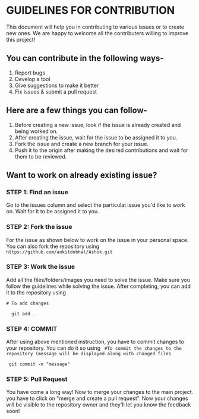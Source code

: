 # GUIDELINES FOR CONTRIBUTION

This document will help you in contributing to various issues or to create new ones. We are happy to welcome all the contributers willing to improve this project!

## You can contribute in the following ways-

1. Report bugs
2. Develop a tool
3. Give suggestions to make it better
4. Fix issues & submit a pull request

##  Here are a few things you can follow-

1. Before creating a new issue, look if the issue is already created and being worked on.
2. After creating the issue, wait for the issue to be assigned it to you.
3. Fork the issue and create a new branch for your issue.
4. Push it to the origin after making the desired contributions and wait for them to be reviewed.

## Want to work on already existing issue?

### STEP 1: Find an issue

Go to the issues column and select the particulat issue you'd like to work on. Wait for it to be assigned it to you.


### STEP 2: Fork the issue

For the issue as shown below to work on the issue in your personal space.
You can also fork the repository using
```https://github.com/ankitdobhal/Ashok.git```


### STEP 3: Work the issue 

Add all the files/folders/images you need to solve the issue. Make sure you follow the guidelines while solving the issue.
After completing, you can add it to the repository using 

``` # To add changes ```

```   git add . ``` 

### STEP 4: COMMIT 

After using above mentioned instruction, you have to commit changes to your repository. You can do it so using 
``` #To commit the changes to the repository (message will be displayed along with changed files```

``` git commit -m "message"```

### STEP 5: Pull Request

You have come a long way!
Now to merge your changes to the main project. you have to click on "merge and create a pull request". Now your changes will be visible to the repository owner and they'll let you know the feedback soon!

